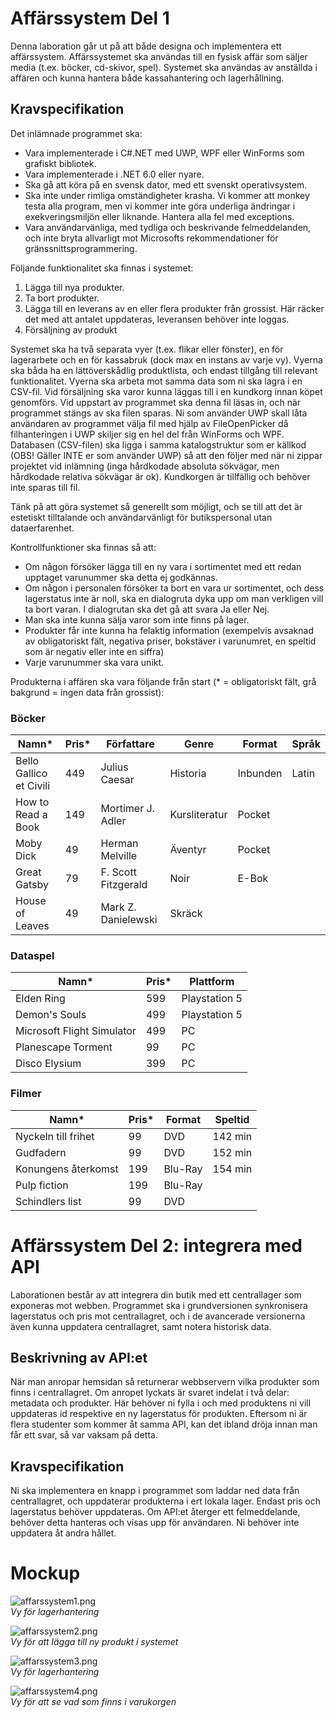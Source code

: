 # Affärssystem Del 1
Denna laboration går ut på att både designa och implementera ett affärssystem. Affärssystemet ska användas till en fysisk affär som säljer media (t.ex. böcker, cd-skivor, spel). Systemet ska användas av anställda i affären och kunna hantera både kassahantering och lagerhållning.

## Kravspecifikation
Det inlämnade programmet ska:
* Vara implementerade i C#.NET med UWP, WPF eller WinForms som grafiskt bibliotek.
* Vara implementerade i .NET 6.0 eller nyare.
* Ska gå att köra på en svensk dator, med ett svenskt operativsystem.
* Ska inte under rimliga omständigheter krasha. Vi kommer att monkey testa alla program, men vi kommer inte göra underliga ändringar i exekveringsmiljön eller liknande. Hantera alla fel med exceptions.
* Vara användarvänliga, med tydliga och beskrivande felmeddelanden, och inte bryta allvarligt mot Microsofts rekommendationer för gränssnittsprogrammering.

Följande funktionalitet ska finnas i systemet:
1. Lägga till nya produkter.
2. Ta bort produkter.
3. Lägga till en leverans av en eller flera produkter från grossist. Här räcker det med att antalet uppdateras, leveransen behöver inte loggas.
4. Försäljning av produkt

Systemet ska ha två separata vyer (t.ex. flikar eller fönster), en för lagerarbete och en för kassabruk (dock max en instans av varje vy). Vyerna ska båda ha en lättöverskådlig produktlista, och endast tillgång till relevant funktionalitet. Vyerna ska arbeta mot samma data som ni ska lagra i en CSV-fil. Vid försäljning ska varor kunna läggas till i en kundkorg innan köpet genomförs. Vid uppstart av programmet ska denna fil läsas in, och när programmet stängs av ska filen sparas. Ni som använder UWP skall låta användaren av programmet välja fil med hjälp av FileOpenPicker då filhanteringen i UWP skiljer sig en hel del från WinForms och WPF. Databasen (CSV-filen) ska ligga i samma katalogstruktur som er källkod (OBS! Gäller INTE er som använder UWP) så att den följer med när ni zippar projektet vid inlämning (inga hårdkodade absoluta sökvägar, men hårdkodade relativa sökvägar är ok). Kundkorgen är tillfällig och behöver inte sparas till fil.

Tänk på att göra systemet så generellt som möjligt, och se till att det är estetiskt tilltalande och användarvänligt för butikspersonal utan dataerfarenhet.

Kontrollfunktioner ska finnas så att:

* Om någon försöker lägga till en ny vara i sortimentet med ett redan upptaget varunummer ska detta ej godkännas.
* Om någon i personalen försöker ta bort en vara ur sortimentet, och dess lagerstatus inte är noll, ska en dialogruta dyka upp om man verkligen vill ta bort varan. I dialogrutan ska det gå att svara Ja eller Nej.
* Man ska inte kunna sälja varor som inte finns på lager.
* Produkter får inte kunna ha felaktig information (exempelvis avsaknad av obligatoriskt fält, negativa priser, bokstäver i varunumret, en speltid som är negativ eller inte en siffra)
* Varje varunummer ska vara unikt.  

Produkterna i affären ska vara följande från start (* = obligatoriskt fält, grå bakgrund = ingen data från grossist):

### Böcker
| Namn*                       | Pris* | Författare             | Genre         | Format    | Språk  |
|-----------------------------|-------|------------------------|---------------|-----------|--------|
| Bello Gallico et Civili     | 449   | Julius Caesar          | Historia      | Inbunden  | Latin  |
| How to Read a Book          | 149   | Mortimer J. Adler      | Kursliteratur | Pocket    |        |
| Moby Dick                   | 49    | Herman Melville        | Äventyr       | Pocket    |        |
| Great Gatsby                | 79    | F. Scott Fitzgerald    | Noir          | E-Bok     |        |
| House of Leaves             | 49    | Mark Z. Danielewski    | Skräck        |           |        |

### Dataspel
| Namn*                     | Pris* | Plattform       |
|---------------------------|-------|-----------------|
| Elden Ring                | 599   | Playstation 5   |
| Demon's Souls             | 499   | Playstation 5   |
| Microsoft Flight Simulator| 499   | PC              |
| Planescape Torment        | 99    | PC              |
| Disco Elysium             | 399   | PC              |

### Filmer
| Namn*                    | Pris* | Format  | Speltid  |
|--------------------------|-------|---------|----------|
| Nyckeln till frihet      | 99    | DVD     | 142 min  |
| Gudfadern                | 99    | DVD     | 152 min  |
| Konungens återkomst      | 199   | Blu-Ray | 154 min  |
| Pulp fiction             | 199   | Blu-Ray |          |
| Schindlers list          | 99    | DVD     |          |

# Affärssystem Del 2: integrera med API
Laborationen består av att integrera din butik med ett centrallager som exponeras mot webben. Programmet ska i grundversionen synkronisera lagerstatus och pris mot centrallagret, och i de avancerade versionerna även kunna uppdatera centrallagret, samt notera historisk data.

## Beskrivning av API:et
När man anropar hemsidan så returnerar webbservern vilka produkter som finns i centrallagret. Om anropet lyckats är svaret indelat i två delar: metadata och produkter.
Här behöver ni fylla i <id> och <stock> med produktens ni vill uppdateras id respektive en ny lagerstatus för produkten. Eftersom ni är flera studenter som kommer åt samma API, kan det ibland dröja innan man får ett svar, så var vaksam på detta.

## Kravspecifikation
Ni ska implementera en knapp i programmet som laddar ned data från centrallagret, och uppdaterar produkterna i ert lokala lager. Endast pris och lagerstatus behöver uppdateras. Om API:et återger ett felmeddelande, behöver detta hanteras och visas upp för användaren. Ni behöver inte uppdatera åt andra hållet.

# Mockup
![affarssystem1.png](https://github.com/virveln/business_system_24/blob/main/mockup/affarssystem1.png)  
*Vy för lagerhantering*

![affarssystem2.png](https://github.com/virveln/business_system_24/blob/main/mockup/affarssystem2.png)  
*Vy för att lägga till ny produkt i systemet*

![affarssystem3.png](https://github.com/virveln/business_system_24/blob/main/mockup/affarssystem3.png)  
*Vy för lagerhantering*

![affarssystem4.png](https://github.com/virveln/business_system_24/blob/main/mockup/affarssystem4.png)  
*Vy för att se vad som finns i varukorgen*
